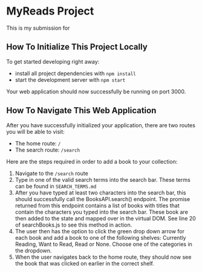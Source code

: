# MyReads Project

This is my submission for 

## How To Initialize This Project Locally

To get started developing right away:

* install all project dependencies with `npm install`
* start the development server with `npm start`

Your web application should now successfully be running on port 3000.

## How To Navigate This Web Application

After you have successfully initialized your application, there are two routes you will be able to visit:

* The home route: `/`
* The search route: `/search`

Here are the steps required in order to add a book to your collection:

1. Navigate to the `/search` route
2. Type in one of the valid search terms into the search bar. These terms can be found in `SEARCH_TERMS.md`
3. After you have typed at least two characters into the search bar, this should successfully call the BooksAPI.search() endpoint. The promise returned from this endpoint contains a list of books with titles that contain the characters you typed into the search bar. These book are then added to the state and mapped over in the virtual DOM. See line 20 of searchBooks.js to see this method in action.
4. The user then has the option to click the green drop down arrow for each book and add a book to one of the following shelves: Currently Reading, Want to Read, Read or None. Choose one of the categories in the dropdown.
5. When the user navigates back to the home route, they should now see the book that was clicked on earlier in the correct shelf.

